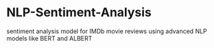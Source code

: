 # NLP-Sentiment-Analysis
sentiment analysis model for IMDb movie reviews using advanced NLP models like BERT and ALBERT
